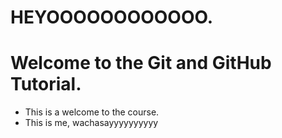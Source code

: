 # HEYOOOOOOOOOOOO.
# Welcome to the Git and GitHub Tutorial.

- This is a welcome to the course.
- This is me, wachasayyyyyyyyyy